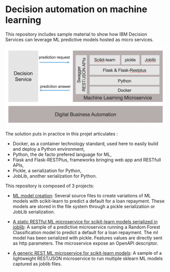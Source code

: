 # Decision automation on machine learning

This repository includes sample material to show how IBM Decision Services can leverage ML predictive models hosted as micro services.

![Flow](docs/images/ML_microservice_architecture.png "ML microservice stack")

The solution puts in practice in this projet articulates :
- Docker, as a container technology standard, used here to easily build and deploy a Python environment,
- Python, the de facto prefered language for ML,
- Flask and Flask-RESTPlus, frameworks bringing web app and RESTfull APIs,
- Pickle, a serialization for Python,
- JobLib, another serialization for Python.

This repository is composed of 3 projects:
- [ML model creation](ml-model-creation/README.md): Several source files to create variations of ML models with scikit-learn to predict a default for a loan repayment. These models are stored in the file system through a pickle serialization or JobLib serialization.

- [A static RESTful ML microservice for scikit-learn models serialized in joblib](ml-model-static-hosting/README.md): A sample of a predictive microservice running a Random Forest Classification model to predict a default for a loan repayment. The ml model has been serialized with pickle. Features values are directly sent as http parameters. The microservice expose an OpenAPI descriptor.

- [A generic REST ML microservice for scikit-learn models](ml-model-dynamic-hosting/README.md): A sample of a lightweight REST/JSON microservice to run multiple sklearn ML models captured as joblib files.


